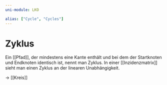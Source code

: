 ```yaml
---
uni-module: LKO

alias: ["Cycle", "Cycles"]
---
```


# Zyklus

Ein [[Pfad]], der mindestens eine Kante enthält und bei dem der Startknoten und Endknoten identisch ist, nennt man Zyklus.
In einer [[Inzidenzmatrix]] sieht man einen Zyklus an der linearen Unabhängigkeit.

→ [[Kreis]]
